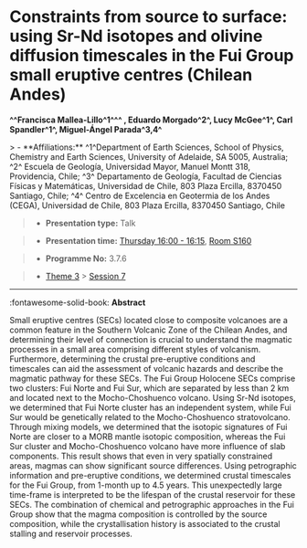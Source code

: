 # Constraints from source to surface: using Sr-Nd isotopes and olivine diffusion timescales in the Fui Group small eruptive centres (Chilean Andes)

**^^Francisca Mallea-Lillo^1^^^ , Eduardo Morgado^2^, Lucy McGee^1^, Carl Spandler^1^, Miguel-Ángel Parada^3,4^**

<!-- more -->> - **Affiliations:** ^1^Department of Earth Sciences, School of Physics, Chemistry and Earth Sciences, University of Adelaide, SA 5005, Australia; ^2^ Escuela de Geología, Universidad Mayor, Manuel Montt 318, Providencia, Chile; ^3^ Departamento de Geología, Facultad de Ciencias Físicas y Matemáticas, Universidad de Chile, 803 Plaza Ercilla, 8370450 Santiago, Chile; ^4^ Centro de Excelencia en Geotermia de los Andes (CEGA), Universidad de Chile, 803 Plaza Ercilla, 8370450 Santiago, Chile

> - **Presentation type:** Talk

> - **Presentation time:** [Thursday 16:00 - 16:15](../sessions_comparison.md#__tabbed_3_2), [Room S160](../maps_venue.md#__tabbed_1_2)

> - **Programme No:** 3.7.6

> - [Theme 3](../theme3.md) > [Session 7](../sessions/session-3-7.md)

--- 

:fontawesome-solid-book: **Abstract**

Small eruptive centres (SECs) located close to composite volcanoes are a common feature in the Southern Volcanic Zone of the Chilean Andes, and determining their level of connection is crucial to understand the magmatic processes in a small area comprising different styles of volcanism. Furthermore, determining the crustal pre-eruptive conditions and timescales can aid the assessment of volcanic hazards and describe the magmatic pathway for these SECs.
The Fui Group Holocene SECs comprise two clusters: Fui Norte and Fui Sur, which are separated by less than 2 km and located next to the Mocho-Choshuenco volcano. Using Sr-Nd isotopes, we determined that Fui Norte cluster has an independent system, while Fui Sur would be genetically related to the Mocho-Choshuenco stratovolcano. Through mixing models, we determined that the isotopic signatures of Fui Norte are closer to a MORB mantle isotopic composition, whereas the Fui Sur cluster and Mocho-Choshuenco volcano have more influence of slab components. This result shows that even in very spatially constrained areas, magmas can show significant source differences.
Using petrographic information and pre-eruptive conditions, we determined crustal timescales for the Fui Group, from 1-month up to 4.5 years. This unexpectedly large time-frame is interpreted to be the lifespan of the crustal reservoir for these SECs. The combination of chemical and petrographic approaches in the Fui Group show that the magma composition is controlled by the source composition, while the crystallisation history is associated to the crustal stalling and reservoir processes.


